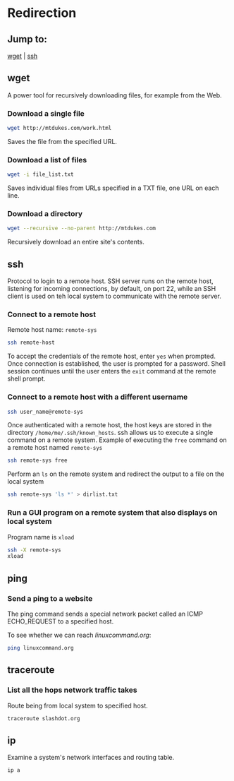 # Redirection

## Jump to:
[wget](https://github.com/anesta95/how_to_data_journalism/blob/main/bash/networking.md#wget) | [ssh](https://github.com/anesta95/how_to_data_journalism/blob/main/bash/networking.md#ssh)

## wget

A power tool for recursively downloading files, for example from the Web.

### Download a single file
```bash
wget http://mtdukes.com/work.html
```

Saves the file from the specified URL.

### Download a list of files
```bash
wget -i file_list.txt
```

Saves individual files from URLs specified in a TXT file, one URL on each line.

### Download a directory
```bash
wget --recursive --no-parent http://mtdukes.com
```

Recursively download an entire site's contents.

## ssh

Protocol to login to a remote host. SSH server runs on the remote host, listening for incoming connections, by default, on port 22, while an SSH client is used on teh local system to communicate with the remote server.

### Connect to a remote host
Remote host name: `remote-sys`

```bash
ssh remote-host
```

To accept the credentials of the remote host, enter `yes` when prompted. Once connection is established, the user is prompted for a password.
Shell session continues until the user enters the `exit` command at the remote shell prompt.

### Connect to a remote host with a different username

```bash
ssh user_name@remote-sys
```

Once authenticated with a remote host, the host keys are stored in the directory `/home/me/.ssh/known_hosts`. ssh allows us to execute a single command on a remote system. Example of executing the `free` command on a remote host named `remote-sys`

```bash
ssh remote-sys free
```

Perform an `ls` on the remote system and redirect the output to a file on the local system

```bash
ssh remote-sys 'ls *' > dirlist.txt
```

### Run a GUI program on a remote system that also displays on local system
Program name is `xload`
```bash
ssh -X remote-sys
xload
```

## ping

### Send a ping to a website
The ping command sends a special network packet called an ICMP ECHO_REQUEST to a specified host.

To see whether we can reach _linuxcommand.org_:
```bash
ping linuxcommand.org
```

## traceroute

### List all the hops network traffic takes
Route being from local system to specified host.

```bash
traceroute slashdot.org
```

## ip

Examine a system's network interfaces and routing table.

```bash
ip a
```


